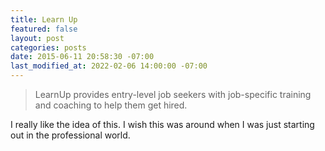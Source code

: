 ```yaml
---
title: Learn Up
featured: false
layout: post
categories: posts
date: 2015-06-11 20:58:30 -07:00
last_modified_at: 2022-02-06 14:00:00 -07:00
---
```


> LearnUp provides entry-level job seekers with job-specific training and coaching to help them get hired.

I really like the idea of this. I wish this was around when I was just starting out in the professional world.

